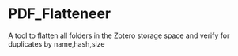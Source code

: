 # PDF_Flatteneer
A tool to flatten all folders in the Zotero storage space and verify for duplicates by name,hash,size
